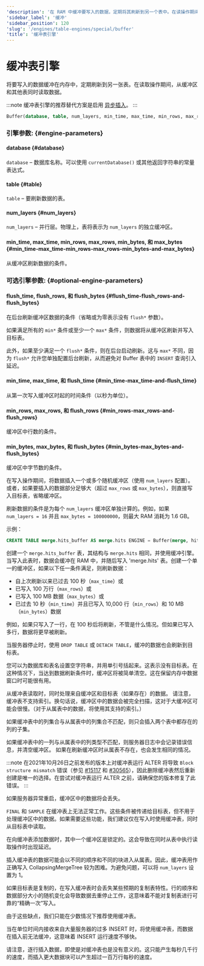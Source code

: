 ```yaml
---
'description': '在 RAM 中缓冲要写入的数据，定期将其刷新到另一个表中。在读操作期间，同时从缓冲区和另一个表读取数据。'
'sidebar_label': '缓冲'
'sidebar_position': 120
'slug': '/engines/table-engines/special/buffer'
'title': '缓冲表引擎'
---
```





# 缓冲表引擎

将要写入的数据缓冲在内存中，定期刷新到另一张表。在读取操作期间，从缓冲区和其他表同时读取数据。

:::note
缓冲表引擎的推荐替代方案是启用 [异步插入](/guides/best-practices/asyncinserts.md)。
:::

```sql
Buffer(database, table, num_layers, min_time, max_time, min_rows, max_rows, min_bytes, max_bytes [,flush_time [,flush_rows [,flush_bytes]]])
```

### 引擎参数: {#engine-parameters}

#### database {#database}

`database` – 数据库名称。可以使用 `currentDatabase()` 或其他返回字符串的常量表达式。

#### table {#table}

`table` – 要刷新数据的表。

#### num_layers {#num_layers}

`num_layers` – 并行层。物理上，表将表示为 `num_layers` 的独立缓冲区。

#### min_time, max_time, min_rows, max_rows, min_bytes, 和 max_bytes {#min_time-max_time-min_rows-max_rows-min_bytes-and-max_bytes}

从缓冲区刷新数据的条件。

### 可选引擎参数: {#optional-engine-parameters}

#### flush_time, flush_rows, 和 flush_bytes {#flush_time-flush_rows-and-flush_bytes}

在后台刷新缓冲区数据的条件（省略或为零表示没有 `flush*` 参数）。

如果满足所有的 `min*` 条件或至少一个 `max*` 条件，则数据将从缓冲区刷新并写入目标表。

此外，如果至少满足一个 `flush*` 条件，则在后台启动刷新。这与 `max*` 不同，因为 `flush*` 允许您单独配置后台刷新，从而避免对 Buffer 表中的 `INSERT` 查询引入延迟。

#### min_time, max_time, 和 flush_time {#min_time-max_time-and-flush_time}

从第一次写入缓冲区时起的时间条件（以秒为单位）。

#### min_rows, max_rows, 和 flush_rows {#min_rows-max_rows-and-flush_rows}

缓冲区中行数的条件。

#### min_bytes, max_bytes, 和 flush_bytes {#min_bytes-max_bytes-and-flush_bytes}

缓冲区中字节数的条件。

在写入操作期间，将数据插入一个或多个随机缓冲区（使用 `num_layers` 配置）。或者，如果要插入的数据部分足够大（超过 `max_rows` 或 `max_bytes`），则直接写入目标表，省略缓冲区。

刷新数据的条件是为每个 `num_layers` 缓冲区单独计算的。例如，如果 `num_layers = 16` 并且 `max_bytes = 100000000`，则最大 RAM 消耗为 1.6 GB。

示例：

```sql
CREATE TABLE merge.hits_buffer AS merge.hits ENGINE = Buffer(merge, hits, 1, 10, 100, 10000, 1000000, 10000000, 100000000)
```

创建一个 `merge.hits_buffer` 表，其结构与 `merge.hits` 相同，并使用缓冲引擎。当写入此表时，数据会缓冲在 RAM 中，并随后写入 'merge.hits' 表。创建一个单一的缓冲区，如果以下任一条件满足，则刷新数据：
- 自上次刷新以来已过去 100 秒（`max_time`）或
- 已写入 100 万行（`max_rows`）或
- 已写入 100 MB 数据（`max_bytes`）或
- 已过去 10 秒（`min_time`）并且已写入 10,000 行（`min_rows`）和 10 MB（`min_bytes`）数据

例如，如果只写入了一行，在 100 秒后将刷新，不管是什么情况。但如果已写入多行，数据将更早被刷新。

当服务器停止时，使用 `DROP TABLE` 或 `DETACH TABLE`，缓冲的数据也会刷新到目标表。

您可以为数据库和表名设置空字符串，并用单引号括起来。这表示没有目标表。在这种情况下，当达到数据刷新条件时，缓冲区将被简单清空。这在保留内存中数据窗口时可能很有用。

从缓冲表读取时，同时处理来自缓冲区和目标表（如果存在）的数据。
请注意，缓冲表不支持索引。换句话说，缓冲区中的数据会被完全扫描，这对于大缓冲区可能会很慢。（对于从属表中的数据，将使用其支持的索引。）

如果缓冲表中的列集合与从属表中的列集合不匹配，则只会插入两个表中都存在的列的子集。

如果缓冲表中的一列与从属表中的列类型不匹配，则服务器日志中会记录错误信息，并清空缓冲区。
如果在刷新缓冲区时从属表不存在，也会发生相同的情况。

:::note
在2021年10月26日之前发布的版本上对缓冲表运行 ALTER 将导致 `Block structure mismatch` 错误（参见 [#15117](https://github.com/ClickHouse/ClickHouse/issues/15117) 和 [#30565](https://github.com/ClickHouse/ClickHouse/pull/30565)），因此删除缓冲表然后重新创建是唯一的选择。在尝试对缓冲表运行 ALTER 之前，请确保您的版本修复了此错误。
:::

如果服务器异常重启，缓冲区中的数据将会丢失。

`FINAL` 和 `SAMPLE` 在缓冲表上无法正常工作。这些条件被传递给目标表，但不用于处理缓冲区中的数据。如果需要这些功能，我们建议仅在写入时使用缓冲表，同时从目标表中读取。

在向缓冲表添加数据时，其中一个缓冲区是锁定的。这会导致在同时从表中执行读取操作时出现延迟。

插入缓冲表的数据可能会以不同的顺序和不同的块进入从属表。因此，缓冲表用作正确写入 CollapsingMergeTree 较为困难。为避免问题，可以将 `num_layers` 设置为 1。

如果目标表是复制的，在写入缓冲表时会丢失某些预期的复制表特性。行的顺序和数据部分大小的随机变化会导致数据去重停止工作，这意味着不能对复制表进行可靠的“精确一次”写入。

由于这些缺点，我们只能在少数情况下推荐使用缓冲表。

当在单位时间内接收来自大量服务器的过多 INSERT 时，将使用缓冲表，而数据在插入前无法缓冲，这意味着 INSERT 运行速度不够快。

请注意，逐行插入数据，即使是对缓冲表也是没有意义的。这只能产生每秒几千行的速度，而插入更大数据块可以产生超过一百万行每秒的速度。
